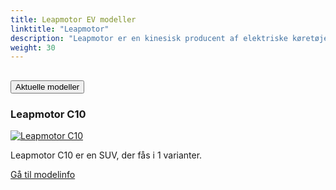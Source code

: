 ```yaml
---
title: Leapmotor EV modeller
linktitle: "Leapmotor"
description: "Leapmotor er en kinesisk producent af elektriske køretøjer (EV), grundlagt i 2015. Kendt for overkommelige, teknologidrevne biler som T03 bybil og C11 SUV, lægger Leapmotor vægt på intern udvikling af kerne-EV-teknologier, herunder drivlinjer og autonom kørsel, med fokus på Kinas voksende EV-marked."
weight: 30
---
```

<!-- markdownlint-disable MD033 -->
<!-- markdownlint-disable MD010 -->


<div class="accordion" id="accordionPanelsStayOpenExample">
    <div class="accordion-item">
        <h2 class="accordion-header">
            <button class="accordion-button" type="button" data-bs-toggle="collapse" data-bs-target="#panelsStayOpen-collapseOne" aria-expanded="true" aria-controls="panelsStayOpen-collapseOne">
                        Aktuelle modeller
            </button>
        </h2>
        <div id="panelsStayOpen-collapseOne" class="accordion-collapse collapse show">
            <div class="accordion-body">
    <div class="container p-3 mb-4 bg-body-tertiary rounded border">
        <h3>Leapmotor C10</h3>
        <div class="row">
            <div class="col col-12 col-md-6">
                <a href="c10">
                    <img src="https://media.evkx.net/multimedia/models/leapmotor/c10/c10_69kwh_rwd/main_1_st.jpg" class="img-fluid" alt="Leapmotor C10" >
                </a>
            </div>
            <div class="col col-12 col-md-6"><p>
Leapmotor C10 er en SUV, der fås i 1 varianter.
</p>
	<a href="c10/" class="btn btn-outline-primary" role="button">Gå til modelinfo</a>
		</div>
	</div>
</div>
        </div>
    </div>
</div></div>
